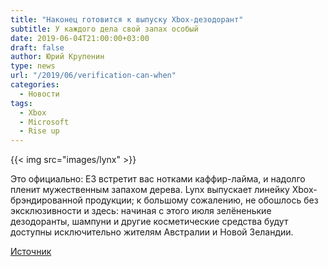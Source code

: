 ```yaml
---
title: "Наконец готовится к выпуску Xbox-дезодорант"
subtitle: У каждого дела свой запах особый
date: 2019-06-04T21:00:00+03:00
draft: false
author: Юрий Крупенин
type: news
url: "/2019/06/verification-can-when"
categories:
  - Новости
tags:
  - Xbox
  - Microsoft
  - Rise up
---
```



{{< img src="images/lynx" >}}

Это официально: E3 встретит вас нотками каффир-лайма, и надолго пленит мужественным запахом дерева. Lynx выпускает линейку Xbox-брэндированной продукции; к большому сожалению, не обошлось без эксклюзивности и здесь: начиная с этого июля зелёненькие дезодоранты, шампуни и другие косметические средства будут доступны исключительно жителям Австралии и Новой Зеландии.

[Источник][1]

[1]: https://www.gamespot.com/articles/xbox-deodorant-body-spray-and-shower-gel-are-comin/1100-6467339/
